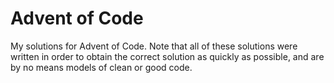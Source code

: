 # Advent of Code
My solutions for Advent of Code. Note that all of these solutions were written in order to obtain the correct solution as quickly as possible, and are by no means models of clean or good code.
